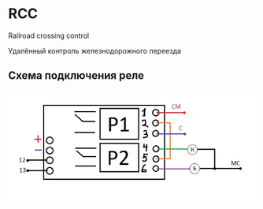 # RCC
Railroad crossing control

Удалённый контроль железнодорожного переезда


## Схема подключения реле
![alt-текст](https://github.com/flavius-aetios/RCC/blob/master/images/%D0%A0%D0%B5%D0%BB%D0%B5.jpg "Схема подключения реле")
